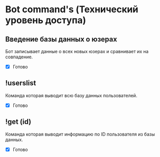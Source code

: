 # Bot command's \(Технический уровень доступа\)

## Введение базы данных о юзерах

Бот записывает данные о всех новых юзерах и сравнивает их на совпадение.

* [x] Готово

## !userslist

Команда которая выводит всю базу данных пользователей.

* [x] Готово

## !get \(id\)

Команда которая выводит информацию по ID пользователя из базы данных.

* [x] Готово

